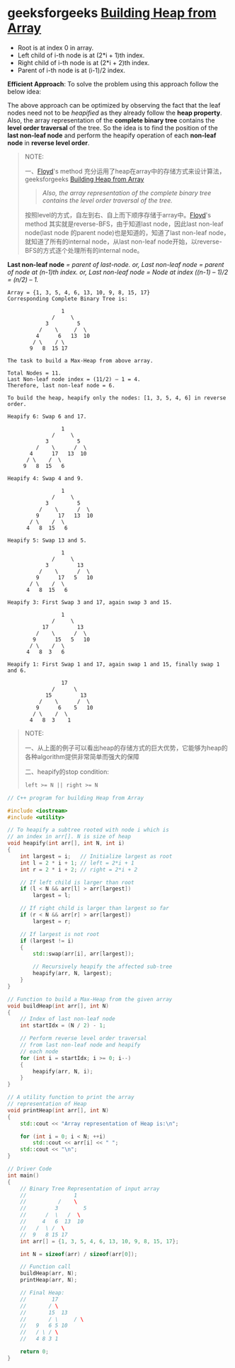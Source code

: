 # geeksforgeeks [Building Heap from Array](https://www.geeksforgeeks.org/building-heap-from-array/)



- Root is at index 0 in array.
- Left child of i-th node is at (2*i + 1)th index.
- Right child of i-th node is at (2*i + 2)th index.
- Parent of i-th node is at (i-1)/2 index.



**Efficient Approach**: To solve the problem using this approach follow the below idea:

The above approach can be optimized by observing the fact that the leaf nodes need not to be *heapified* as they already follow the **heap property**. Also, the array representation of the **complete binary tree** contains the **level order traversal** of the tree. So the idea is to find the position of the **last non-leaf node** and perform the heapify operation of each **non-leaf node** in **reverse level order**. 

> NOTE:
>
> 一、[Floyd](https://en.wikipedia.org/wiki/Robert_W._Floyd)'s method 充分运用了heap在array中的存储方式来设计算法，geeksforgeeks [Building Heap from Array](https://www.geeksforgeeks.org/building-heap-from-array/) 
>
> > *Also, the array representation of the complete binary tree contains the level order traversal of the tree.*
>
> 按照level的方式，自左到右、自上而下顺序存储于array中。[Floyd](https://en.wikipedia.org/wiki/Robert_W._Floyd)'s method  其实就是reverse-BFS，由于知道last node，因此last non-leaf node(last node 的parent node)也是知道的，知道了last non-leaf node，就知道了所有的internal node，从last non-leaf node开始，以reverse-BFS的方式逐个处理所有的internal node。

**Last non-leaf node** *= parent of last-node.*
*or, Last non-leaf node = parent of node at (n-1)th index.*
*or, Last non-leaf node = Node at index ((n-1) – 1)/2 = (n/2) – 1.*



```
Array = {1, 3, 5, 4, 6, 13, 10, 9, 8, 15, 17}
Corresponding Complete Binary Tree is:

                 1
              /     \
            3         5
          /    \     /  \
         4      6   13  10
        / \    / \
       9   8  15 17

The task to build a Max-Heap from above array.

Total Nodes = 11.
Last Non-leaf node index = (11/2) – 1 = 4.
Therefore, last non-leaf node = 6.

To build the heap, heapify only the nodes: [1, 3, 5, 4, 6] in reverse order.

Heapify 6: Swap 6 and 17.

                 1
              /     \
            3         5
         /    \      /  \
       4      17   13  10
      / \    /  \
     9   8  15   6

Heapify 4: Swap 4 and 9.

                 1
              /     \
            3         5
          /    \      /  \
         9      17   13  10
       / \    /  \
      4   8  15   6

Heapify 5: Swap 13 and 5.

                 1
              /     \
            3         13
          /    \      /  \
         9      17   5   10
       / \    /  \
      4   8  15   6

Heapify 3: First Swap 3 and 17, again swap 3 and 15.

                 1
              /     \
           17         13
         /    \      /  \
        9      15   5   10
       / \    /  \
      4   8  3   6

Heapify 1: First Swap 1 and 17, again swap 1 and 15, finally swap 1 and 6.

                 17
              /      \
            15         13
          /    \      /  \
         9      6    5   10
        / \    /  \
       4   8  3    1
```

> NOTE:
>
> 一、从上面的例子可以看出heap的存储方式的巨大优势，它能够为heap的各种algorithm提供非常简单而强大的保障
>
> 二、heapify的stop condition: 
>
> ``` C++
> left >= N || right >= N
> ```
>
> 



```c++
// C++ program for building Heap from Array

#include <iostream>
#include <utility>

// To heapify a subtree rooted with node i which is
// an index in arr[]. N is size of heap
void heapify(int arr[], int N, int i)
{
	int largest = i;   // Initialize largest as root
	int l = 2 * i + 1; // left = 2*i + 1
	int r = 2 * i + 2; // right = 2*i + 2

	// If left child is larger than root
	if (l < N && arr[l] > arr[largest])
		largest = l;

	// If right child is larger than largest so far
	if (r < N && arr[r] > arr[largest])
		largest = r;

	// If largest is not root
	if (largest != i)
	{
		std::swap(arr[i], arr[largest]);

		// Recursively heapify the affected sub-tree
		heapify(arr, N, largest);
	}
}

// Function to build a Max-Heap from the given array
void buildHeap(int arr[], int N)
{
	// Index of last non-leaf node
	int startIdx = (N / 2) - 1;

	// Perform reverse level order traversal
	// from last non-leaf node and heapify
	// each node
	for (int i = startIdx; i >= 0; i--)
	{
		heapify(arr, N, i);
	}
}

// A utility function to print the array
// representation of Heap
void printHeap(int arr[], int N)
{
	std::cout << "Array representation of Heap is:\n";

	for (int i = 0; i < N; ++i)
		std::cout << arr[i] << " ";
	std::cout << "\n";
}

// Driver Code
int main()
{
	// Binary Tree Representation of input array
	//			     1
	//		    /    \
	//		   3	    5
	//	    /  \   /  \
	//	   4   6  13  10
	//   /  \ /  \
	//  9   8 15 17
	int arr[] = {1, 3, 5, 4, 6, 13, 10, 9, 8, 15, 17};

	int N = sizeof(arr) / sizeof(arr[0]);

	// Function call
	buildHeap(arr, N);
	printHeap(arr, N);

	// Final Heap:
	//		  17
	//		 / \
	//		 15	 13
	//		 / \	 / \
	//	 9	 6 5 10
	//	 / \ / \
	//	 4 8 3 1

	return 0;
}

```

